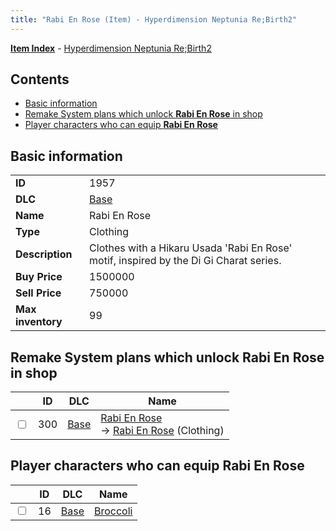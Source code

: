 ```yaml
---
title: "Rabi En Rose (Item) - Hyperdimension Neptunia Re;Birth2"
---
```


[**Item Index**](/neptunia/rb2/item/index.html) - [Hyperdimension Neptunia Re;Birth2](/neptunia/rb2)

## Contents

- [Basic information](#basic-information)
- [Remake System plans which unlock **Rabi En Rose** in shop](#remake-system-plans-which-unlock-rabi-en-rose-in-shop)
- [Player characters who can equip **Rabi En Rose**](#player-characters-who-can-equip-rabi-en-rose)

## Basic information

|   |   |
| -- | -- |
| **ID** | 1957 |
| **DLC** | [Base](/neptunia/rb2/dlc/0-base.html) |
| **Name** | Rabi En Rose |
| **Type** | Clothing |
| **Description** | Clothes with a Hikaru Usada 'Rabi En Rose' motif, inspired by the Di Gi Charat series. |
| **Buy Price** | 1500000 |
| **Sell Price** | 750000 |
| **Max inventory** | 99 |

## Remake System plans which unlock **Rabi En Rose** in shop

|    | ID | DLC | Name |
| -- | -- | --- | ---- |
| <input type="checkbox" id="rb2-remake-0-300" class="trackbox" /> | 300 | [Base](/neptunia/rb2/dlc/0-base.html) | [Rabi En Rose](/neptunia/rb2/remake/0-300-rabi-en-rose.html)<br />→ [Rabi En Rose](/neptunia/rb2/item/0-1957-rabi-en-rose.html) (Clothing) |

## Player characters who can equip **Rabi En Rose**

|    | ID | DLC | Name |
| -- | -- | --- | ---- |
| <input type="checkbox" id="rb2-player-0-16" class="trackbox" /> | 16 | [Base](/neptunia/rb2/dlc/0-base.html) | [Broccoli](/neptunia/rb2/player/0-16-broccoli.html) |